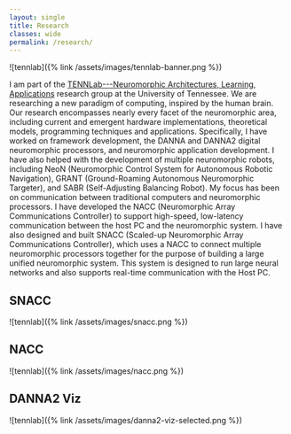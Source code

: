 ```yaml
---
layout: single
title: Research
classes: wide
permalink: /research/
---
```

![tennlab]({% link /assets/images/tennlab-banner.png %})

I am part of the [TENNLab---Neuromorphic Architectures, Learning, Applications](http://neuromorphic.eecs.utk.edu/) research group at the University of Tennessee.
We are researching a new paradigm of computing, inspired by the human brain.
Our research encompasses nearly every facet of the neuromorphic area, including current and emergent hardware implementations, theoretical models, programming techniques and applications.
Specifically, I have worked on framework development, the DANNA and DANNA2 digital neuromorphic processors, and neuromorphic application development.
I have also helped with the development of multiple neuromorphic robots, including NeoN (Neuromorphic Control System for Autonomous Robotic Navigation), GRANT (Ground-Roaming Autonomous Neuromorphic Targeter), and SABR (Self-Adjusting Balancing Robot).
My focus has been on communication between traditional computers and neuromorphic processors.
I have developed the NACC (Neuromorphic Array Communications Controller) to support high-speed, low-latency communication between the host PC and the neuromorphic system.
I have also designed and built SNACC (Scaled-up Neuromorphic Array Communications Controller), which uses a NACC to connect multiple neuromorphic processors together for the purpose of building a large unified neuromorphic system.
This system is designed to run large neural networks and also supports real-time communication with the Host PC.

## SNACC
![tennlab]({% link /assets/images/snacc.png %})

## NACC
![tennlab]({% link /assets/images/nacc.png %})

## DANNA2 Viz
![tennlab]({% link /assets/images/danna2-viz-selected.png %})
